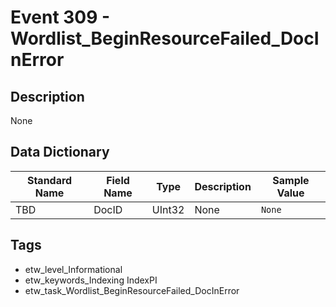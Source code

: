 # Event 309 - Wordlist_BeginResourceFailed_DocInError

## Description
None

## Data Dictionary
|Standard Name|Field Name|Type|Description|Sample Value|
|---|---|---|---|---|
|TBD|DocID|UInt32|None|`None`|

## Tags
* etw_level_Informational
* etw_keywords_Indexing IndexPI
* etw_task_Wordlist_BeginResourceFailed_DocInError